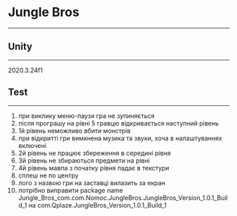 # **Jungle Bros**

------

## **Unity**

------

 2020.3.24f1

## **Test**

------

1) при виклику меню-паузи гра не зупиняється
2) після програшу на рівні 5 гравцю відкривається наступний рівень
3) 1й рівень неможливо вбити монстрів
4) при відкритті гри вимкнена музика та звуки, хоча в налаштуваннях включені
5) 2й рівень не працює збереження в середині рівня
6) 3й рівень не збираються предмети на рівні
7) 4й рівень мавпа з початку рівня падає в текстури
8) сплеш не по центру
9) лого з назвою гри на заставці вилазить за екран
10) потрібно виправити package name Jungle_Bros_com.com.Nomoc.JungleBros.JungleBros_Version_1.0.1_Build_1 на com.Qplaze.JungleBros_Version_1.0.1_Build_1